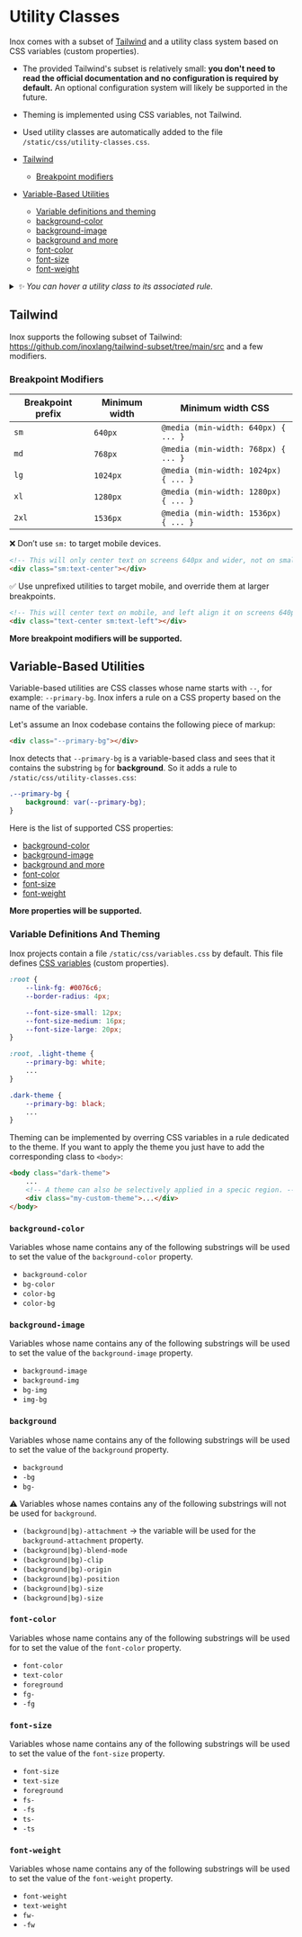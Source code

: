 # Utility Classes

Inox comes with a subset of [Tailwind](https://tailwindcss.com/) and a utility class system based on CSS variables (custom properties).

- The provided Tailwind's subset is relatively small: **you don't need to read the official documentation and no configuration is required by default.** An optional configuration system will likely be supported in the future.
- Theming is implemented using CSS variables, not Tailwind.
- Used utility classes are automatically added to the file `/static/css/utility-classes.css`.



- [Tailwind](#tailwind)
    - [Breakpoint modifiers](#breakpoint-modifiers)

- [Variable-Based Utilities](#variable-based-utilities)
    - [Variable definitions and theming](#variable-definitions-and-theming)
    - [background-color](#background-color)
    - [background-image](#background-image)
    - [background and more](#background)
    - [font-color](#font-color)
    - [font-size](#font-size)
    - [font-weight](#font-weight)


<details>

_<summary>✨ You can hover a utility class to its associated rule.</summary>_

![ezgif-6-c4870884fa](https://github.com/inoxlang/inox/assets/113632189/228cc727-de00-4521-b058-721273355647)

</details>

## Tailwind

Inox supports the following subset of Tailwind: https://github.com/inoxlang/tailwind-subset/tree/main/src and a few modifiers.

### Breakpoint Modifiers

| Breakpoint prefix | Minimum width | Minimum width	CSS                     |
| ----------------- | ------------- | ------------------------------------ |
| `sm`              |  `640px`        | `@media (min-width: 640px) { ... }`  |
| `md`              |  `768px`        | `@media (min-width: 768px) { ... }`  |
| `lg`              |  `1024px`       | `@media (min-width: 1024px) { ... }` |
| `xl`              |  `1280px`       | `@media (min-width: 1280px) { ... }` |
| `2xl`             |  `1536px`       | `@media (min-width: 1536px) { ... }` |


❌ Don’t use `sm:` to target mobile devices.
```html
<!-- This will only center text on screens 640px and wider, not on small screens -->
<div class="sm:text-center"></div>
```

✅ Use unprefixed utilities to target mobile, and override them at larger breakpoints.

```html
<!-- This will center text on mobile, and left align it on screens 640px and wider -->
<div class="text-center sm:text-left"></div>
```

**More breakpoint modifiers will be supported.**

## Variable-Based Utilities

Variable-based utilities are CSS classes whose name starts with `--`, for example: `--primary-bg`.
Inox infers a rule on a CSS property based on the name of the variable.

Let's assume an Inox codebase contains the following piece of markup:

```html
<div class="--primary-bg"></div>
```

Inox detects that `--primary-bg` is a variable-based class and sees that it contains the substring `bg` for **background**.
So it adds a rule to `/static/css/utility-classes.css`:

```css
.--primary-bg {
    background: var(--primary-bg);
}
```

Here is the list of supported CSS properties:

- [background-color](#background-color)
- [background-image](#background-image)
- [background and more](#background)
- [font-color](#font-color)
- [font-size](#font-size)
- [font-weight](#font-weight)


**More properties will be supported.**


### Variable Definitions And Theming

Inox projects contain a file `/static/css/variables.css` by default.
This file defines [CSS variables](https://developer.mozilla.org/fr/docs/Web/CSS/Using_CSS_custom_properties) (custom properties).

```css
:root {
    --link-fg: #0076c6;
    --border-radius: 4px; 

    --font-size-small: 12px; 
    --font-size-medium: 16px;
    --font-size-large: 20px; 
}

:root, .light-theme {
    --primary-bg: white;
    ...
}

.dark-theme {
    --primary-bg: black;
    ...
}
```

Theming can be implemented by overring CSS variables in a rule dedicated to the theme.
If you want to apply the theme you just have to add the corresponding class to `<body>`:

```html
<body class="dark-theme">
    ...
    <!-- A theme can also be selectively applied in a specic region. -->
    <div class="my-custom-theme">...</div>
</body>
```

### `background-color`

Variables whose name contains any of the following substrings will be used to
set the value of the `background-color` property.

- `background-color`
- `bg-color`
- `color-bg`
- `color-bg`

### `background-image`

Variables whose name contains any of the following substrings will be used to
set the value of the `background-image` property.

- `background-image`
- `background-img`
- `bg-img`
- `img-bg`

### `background`

Variables whose name contains any of the following substrings will be used to
set the value of the `background` property.

- `background`
- `-bg`
- `bg-`

⚠️ Variables whose names contains any of the following substrings will not be used
for `background`.

- `(background|bg)-attachment` -> the variable will be used for the
  `background-attachment` property.
- `(background|bg)-blend-mode`
- `(background|bg)-clip`
- `(background|bg)-origin`
- `(background|bg)-position`
- `(background|bg)-size`
- `(background|bg)-size`

### `font-color`

Variables whose name contains any of the following substrings will be used for
to set the value of the `font-color` property.

- `font-color`
- `text-color`
- `foreground`
- `fg-`
- `-fg`

### `font-size`

Variables whose name contains any of the following substrings will be used to
set the value of the `font-size` property.

- `font-size`
- `text-size`
- `foreground`
- `fs-`
- `-fs`
- `ts-`
- `-ts`

### `font-weight`

Variables whose name contains any of the following substrings will be used to
set the value of the `font-weight` property.

- `font-weight`
- `text-weight`
- `fw-`
- `-fw`
